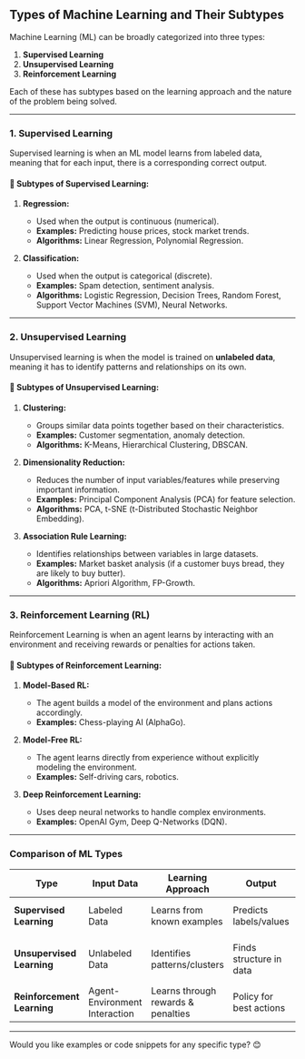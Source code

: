 ## **Types of Machine Learning and Their Subtypes**  

Machine Learning (ML) can be broadly categorized into three types:  

1. **Supervised Learning**  
2. **Unsupervised Learning**  
3. **Reinforcement Learning**  

Each of these has subtypes based on the learning approach and the nature of the problem being solved.  

---

### **1. Supervised Learning**  
Supervised learning is when an ML model learns from labeled data, meaning that for each input, there is a corresponding correct output.  

#### **🔹 Subtypes of Supervised Learning:**  
1. **Regression:**  
   - Used when the output is continuous (numerical).  
   - **Examples:** Predicting house prices, stock market trends.  
   - **Algorithms:** Linear Regression, Polynomial Regression.  

2. **Classification:**  
   - Used when the output is categorical (discrete).  
   - **Examples:** Spam detection, sentiment analysis.  
   - **Algorithms:** Logistic Regression, Decision Trees, Random Forest, Support Vector Machines (SVM), Neural Networks.  

---

### **2. Unsupervised Learning**  
Unsupervised learning is when the model is trained on **unlabeled data**, meaning it has to identify patterns and relationships on its own.  

#### **🔹 Subtypes of Unsupervised Learning:**  
1. **Clustering:**  
   - Groups similar data points together based on their characteristics.  
   - **Examples:** Customer segmentation, anomaly detection.  
   - **Algorithms:** K-Means, Hierarchical Clustering, DBSCAN.  

2. **Dimensionality Reduction:**  
   - Reduces the number of input variables/features while preserving important information.  
   - **Examples:** Principal Component Analysis (PCA) for feature selection.  
   - **Algorithms:** PCA, t-SNE (t-Distributed Stochastic Neighbor Embedding).  

3. **Association Rule Learning:**  
   - Identifies relationships between variables in large datasets.  
   - **Examples:** Market basket analysis (if a customer buys bread, they are likely to buy butter).  
   - **Algorithms:** Apriori Algorithm, FP-Growth.  

---

### **3. Reinforcement Learning (RL)**  
Reinforcement Learning is when an agent learns by interacting with an environment and receiving rewards or penalties for actions taken.  

#### **🔹 Subtypes of Reinforcement Learning:**  
1. **Model-Based RL:**  
   - The agent builds a model of the environment and plans actions accordingly.  
   - **Examples:** Chess-playing AI (AlphaGo).  

2. **Model-Free RL:**  
   - The agent learns directly from experience without explicitly modeling the environment.  
   - **Examples:** Self-driving cars, robotics.  

3. **Deep Reinforcement Learning:**  
   - Uses deep neural networks to handle complex environments.  
   - **Examples:** OpenAI Gym, Deep Q-Networks (DQN).  

---

### **Comparison of ML Types**  

| **Type**                | **Input Data**    | **Learning Approach**      | **Output**           | **Examples**                    |
|-------------------------|------------------|---------------------------|----------------------|---------------------------------|
| **Supervised Learning** | Labeled Data     | Learns from known examples | Predicts labels/values | Spam detection, Loan approval |
| **Unsupervised Learning** | Unlabeled Data  | Identifies patterns/clusters | Finds structure in data | Customer segmentation, Anomaly detection |
| **Reinforcement Learning** | Agent-Environment Interaction | Learns through rewards & penalties | Policy for best actions | Game playing, Robotics |

---

Would you like examples or code snippets for any specific type? 😊
